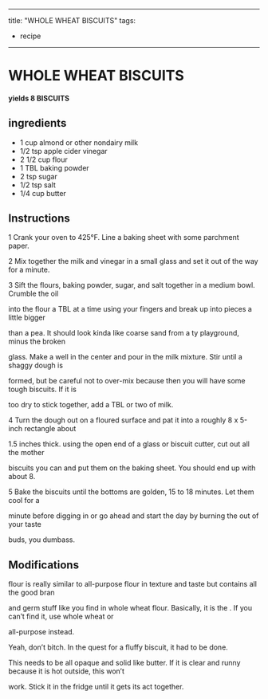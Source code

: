 
---
title: "WHOLE WHEAT BISCUITS"
tags:
  - recipe
---
# WHOLE WHEAT BISCUITS



#### yields  8 BISCUITS


## ingredients
* 1 cup almond or other nondairy milk 
* 1/2 tsp apple cider vinegar 
* 2 1/2 cup flour 
* 1 TBL baking powder 
* 2 tsp sugar 
* 1/2 tsp salt 
* 1/4 cup butter 



## Instructions
1 Crank your oven to 425°F. Line a baking sheet with some parchment paper.

2 Mix together the milk and vinegar in a small glass and set it out of the way for a minute.

3 Sift the flours, baking powder, sugar, and salt together in a medium bowl. Crumble the oil

into the flour a TBL at a time using your fingers and break up into pieces a little bigger

than a pea. It should look kinda like coarse sand from a   ty playground, minus the broken

glass. Make a well in the center and pour in the milk mixture. Stir until a shaggy dough is

formed, but be careful not to over-mix because then you will have some tough biscuits. If it is

too dry to stick together, add a TBL or two of milk.

4 Turn the dough out on a floured surface and pat it into a roughly 8 x 5-inch rectangle about

1.5 inches thick. using the open end of a glass or biscuit cutter, cut out all the mother

biscuits you can and put them on the baking sheet. You should end up with about 8.

5 Bake the biscuits until the bottoms are golden, 15 to 18 minutes. Let them cool for a

minute before digging in or go ahead and start the day by burning the   out of your taste

buds, you dumbass.



## Modifications
flour is really similar to all-purpose flour in texture and taste but contains all the good bran

and germ stuff like you find in whole wheat flour. Basically, it is the   . If you can’t find it, use whole wheat or

all-purpose instead.

 Yeah, don’t bitch. In the quest for a fluffy biscuit, it had to be done.

 This needs to be all opaque and solid like butter. If it is clear and runny because it is hot outside, this won’t

 work. Stick it in the fridge until it gets its act together.




